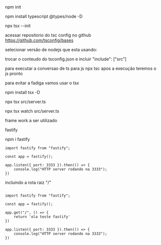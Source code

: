 npm init

npm install typescript @types/node -D

npx tsx --init

acessar repositorio do tsc config no github
https://github.com/tsconfig/bases

selecionar versão de nodejs que esta usando:

trocar o conteudo do tsconfig.json
e incluir 
  "include": ["src"]

  para executar a conversao de ts para js
   npx tsc
   apos a execução teremos o js pronto

para evitar a fadiga vamos usar o tsx

npm install tsx -D

npx tsx src/server.ts

npx tsx watch src/server.ts

frame work a ser utilizado

fastify

npm i fastify



```
import fastify from "fastify";

const app = fastify();

app.listen({ port: 3333 }).then(() => {
    console.log("HTTP server rodando na 3333");
})
```


incluindo a rota raiz "/"
```

import fastify from "fastify";

const app = fastify();

app.get("/", () => {
    return 'ola teste fastify'
})

app.listen({ port: 3333 }).then(() => {
    console.log("HTTP server rodando na 3333");
})
```